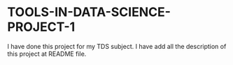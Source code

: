 # TOOLS-IN-DATA-SCIENCE-PROJECT-1
I have done this project for my TDS subject. I have add all the description of this project at README file.
